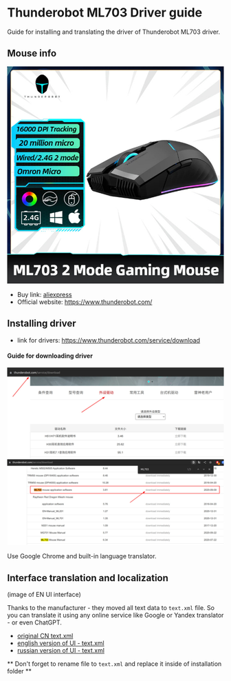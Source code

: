 # Thunderobot ML703 Driver guide

Guide for installing and translating the driver of Thunderobot ML703 driver.

## Mouse info

![Image preview](images/mouse_preview.jpg)

* Buy link: [aliexpress](https://aliexpress.ru/item/1005002361372571.html)
* Official website: https://www.thunderobot.com/

## Installing driver

* link for drivers: https://www.thunderobot.com/service/download

#### Guide for downloading driver

![Step 1](images/driver_download_1.jpg)
![Step 2](images/driver_download_2.jpg)

Use Google Chrome and built-in language translator.

## Interface translation and localization

(image of EN UI interface)

Thanks to the manufacturer - they moved all text data to `text.xml` file. So you can translate it using any online service like Google or Yandex translator - or even ChatGPT.

* [original CN text.xml](text_files/cn/text_cn.xml)
* [english version of UI - text.xml](text_files/en/text_en.xml)
* [russian version of UI - text.xml](text_files/ru/text_ru.xml)

** Don't forget to rename file to `text.xml` and replace it inside of installation folder ** 
